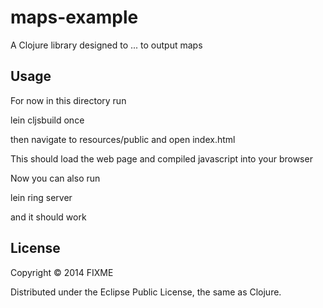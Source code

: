 # maps-example

A Clojure library designed to ... to output maps

## Usage

For now in this directory run 

lein cljsbuild once

then navigate to resources/public and open index.html

This should load the web page and compiled javascript into your browser

Now you can also run

lein ring server 

and it should work

## License

Copyright © 2014 FIXME

Distributed under the Eclipse Public License, the same as Clojure.
